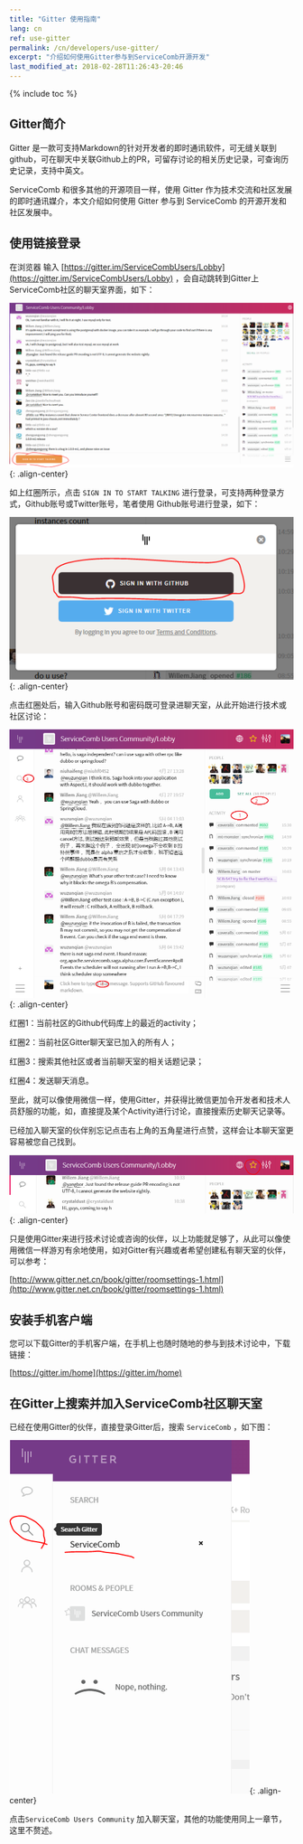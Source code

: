 ```yaml
---
title: "Gitter 使用指南"
lang: cn 
ref: use-gitter
permalink: /cn/developers/use-gitter/
excerpt: "介绍如何使用Gitter参与到ServiceComb开源开发"
last_modified_at: 2018-02-28T11:26:43-20:46
---
```


{% include toc %}

## Gitter简介   
   
Gitter 是一款可支持Markdown的针对开发者的即时通讯软件，可无缝关联到 github，可在聊天中关联Github上的PR，可留存讨论的相关历史记录，可查询历史记录，支持中英文。
   
ServiceComb 和很多其他的开源项目一样，使用 Gitter 作为技术交流和社区发展的即时通讯媒介，本文介绍如何使用 Gitter 参与到 ServiceComb 的开源开发和社区发展中。

## 使用链接登录
   
在浏览器 输入 [https://gitter.im/ServiceCombUsers/Lobby](https://gitter.im/ServiceCombUsers/Lobby) ，会自动跳转到Gitter上ServiceComb社区的聊天室界面，如下：
    
![](/assets/images/login-gitter.PNG){: .align-center}
    
如上红圈所示，点击 `SIGN IN TO START TALKING` 进行登录，可支持两种登录方式，Github账号或Twitter账号，笔者使用 Github账号进行登录，如下：
     
![](/assets/images/login-gitter1.PNG){: .align-center}
    
点击红圈处后，输入Github账号和密码既可登录进聊天室，从此开始进行技术或社区讨论：
      
![](/assets/images/login-gitter2.PNG){: .align-center}
       
红圈1：当前社区的Github代码库上的最近的activity；
      
红圈2：当前社区Gitter聊天室已加入的所有人；
   
红圈3：搜索其他社区或者当前聊天室的相关话题记录；
   
红圈4：发送聊天消息。
    
至此，就可以像使用微信一样，使用Gitter，并获得比微信更加令开发者和技术人员舒服的功能，如，直接提及某个Activity进行讨论，直接搜索历史聊天记录等。
   
已经加入聊天室的伙伴别忘记点击右上角的五角星进行点赞，这样会让本聊天室更容易被您自己找到。
   
![](/assets/images/login-gitter3.PNG){: .align-center}

   

只是使用Gitter来进行技术讨论或咨询的伙伴，以上功能就足够了，从此可以像使用微信一样游刃有余地使用，如对Gitter有兴趣或者希望创建私有聊天室的伙伴，可以参考：
   
[http://www.gitter.net.cn/book/gitter/roomsettings-1.html](http://www.gitter.net.cn/book/gitter/roomsettings-1.html)

    
## 安装手机客户端
   
您可以下载Gitter的手机客户端，在手机上也随时随地的参与到技术讨论中，下载链接：
   
[https://gitter.im/home](https://gitter.im/home)
   
## 在Gitter上搜索并加入ServiceComb社区聊天室
   
已经在使用Gitter的伙伴，直接登录Gitter后，搜索 `ServiceComb` ，如下图：
      
![](/assets/images/login-gitter4.PNG){: .align-center}
      
点击`ServiceComb Users Community` 加入聊天室，其他的功能使用同上一章节，这里不赘述。
